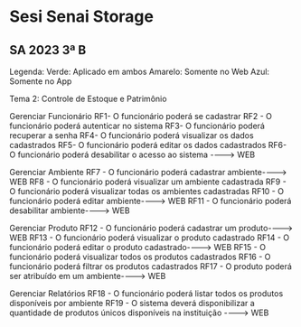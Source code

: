 # Sesi Senai Storage
## SA 2023 3ª B

Legenda:
Verde: Aplicado em ambos
Amarelo: Somente no Web
Azul: Somente no App

Tema 2: Controle de Estoque e Patrimônio

Gerenciar Funcionário
RF1- O funcionário poderá se cadastrar
RF2 - O funcionário poderá autenticar no sistema
RF3- O funcionário poderá recuperar a senha
RF4- O funcionário poderá visualizar os dados cadastrados
RF5- O funcionário poderá editar os dados cadastrados
RF6- O funcionário poderá desabilitar o acesso ao sistema ----> WEB

Gerenciar Ambiente
RF7 - O funcionário poderá cadastrar ambiente----> WEB
RF8 - O funcionário poderá visualizar um ambiente cadastrada
RF9 - O funcionário poderá visualizar todas os ambientes cadastradas
RF10 - O funcionário poderá editar ambiente----> WEB
RF11 - O funcionário poderá desabilitar ambiente----> WEB


Gerenciar Produto
RF12 - O funcionário poderá cadastrar um produto----> WEB
RF13 - O funcionário poderá visualizar o produto cadastrado
RF14 - O funcionário poderá editar o produto cadastrado----> WEB
RF15 - O funcionário poderá visualizar todos os produtos cadastrados
RF16 - O funcionário poderá filtrar os produtos cadastrados
RF17 - O produto poderá ser atribuído em um ambiente----> WEB

Gerenciar Relatórios
RF18 - O funcionário poderá listar todos os produtos disponíveis por ambiente
RF19 - O sistema deverá disponibilizar a quantidade de produtos únicos disponíveis na instituição ----> WEB

